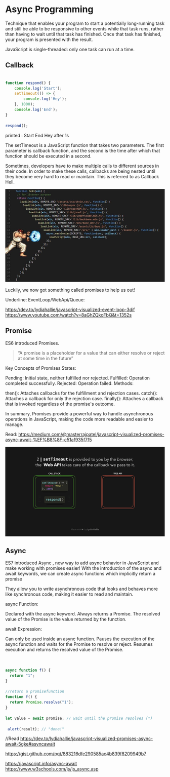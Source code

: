 # Async Programming #


Technique that enables your program to start a potentially long-running task and still be able to be responsive to other events while that task runs, rather than having to wait until that task has finished. Once that task has finished, your program is presented with the result.

JavaScript is single-threaded: only one task can run at a time.


## Callback  ##

```javascript repl+

function respond() {
    console.log('Start');
    setTimeout(() => {
        console.log('Hey');
    }, 1000);
    console.log('End');
}

respond();

```

printed :
Start
End 
Hey after 1s 


The setTimeout is a JavaScript function that takes two parameters. The first parameter is callback function, and the second is the time after which that function should be executed in a second. 

Sometimes, developers have to make multiple calls to different sources in their code. In order to make these calls, callbacks are being nested until they become very hard to read or maintain. This is referred to as Callback Hell.

![Alt Text](asset/callback.jpg)

Luckily, we now got something called promises to help us out! 


Underline: 
EventLoop/WebApi/Queue:

https://dev.to/lydiahallie/javascript-visualized-event-loop-3dif
https://www.youtube.com/watch?v=8aGhZQkoFbQ&t=1352s

## Promise  ##

ES6 introduced Promises.

> “A promise is a placeholder for a value that can either resolve or reject at some time in the future”

Key Concepts of Promises
States:

Pending: Initial state, neither fulfilled nor rejected.
Fulfilled: Operation completed successfully.
Rejected: Operation failed.
Methods:

then(): Attaches callbacks for the fulfillment and rejection cases.
catch(): Attaches a callback for only the rejection case.
finally(): Attaches a callback that is invoked regardless of the promise's outcome.

In summary, Promises provide a powerful way to handle asynchronous operations in JavaScript, making the code more readable and easier to manage.

Read:
https://medium.com/@masterrajpatel/javascript-visualized-promises-async-await-%EF%B8%8F-c51af935f7f5


![Alt Text](asset/callback.gif)


## Async   ##

ES7 introduced Async , new way to add async behavior in JavaScript and make working with promises easier! 
With the introduction of the async and await keywords, we can create async functions which implicitly return a promise

They allow you to write asynchronous code that looks and behaves more like synchronous code, making it easier to read and maintain.


async Function:

Declared with the async keyword.
Always returns a Promise.
The resolved value of the Promise is the value returned by the function.


await Expression:

Can only be used inside an async function.
Pauses the execution of the async function and waits for the Promise to resolve or reject.
Resumes execution and returns the resolved value of the Promise.



```javascript repl+


async function f() {
  return "1";
}

//return a promisefunction 
function f() {
  return Promise.resolve("1");
}

let value = await promise; // wait until the promise resolves (*)

 alert(result); // "done!"
```

//Read
https://dev.to/lydiahallie/javascript-visualized-promises-async-await-5gke#asyncawait

https://gist.github.com/pqt/883216dfe290585ac4b839f8209949b7

https://javascript.info/async-await
https://www.w3schools.com/js/js_async.asp